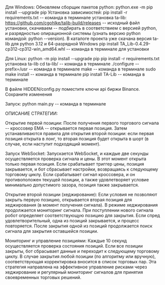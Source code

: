 Для Windows:
Обновляем сборщик пакетов python:
python.exe -m pip install --upgrade pip
Установка зависимостей:
pip install -r requirements.txt -- команда в терминале
установка ta-lib:
https://github.com/cgohlke/talib-build/releases -- исходный файл установки, скачиваем -- подбирать в соответствием с версией python, и разрядностью опирационной системы (узнать версию python командой: python --version). В каталоге проекта уже скачана версия ta-lib для python 3.12 и 64-разрядной Windows
pip install TA_Lib-0.4.29-cp312-cp312-win_amd64.whl -- команда в терминале для установки 
<!-- /// -->

Для Linux:
python -m pip install --upgrade pip
pip install -r requirements.txt
установка ta-lib 
cd ta-lib/ -- команда в терминале
./configure --prefix=/usr -- команда в терминале
make -- команда в терминале
sudo make install -- команда в терминале
pip install TA-Lib -- команда в терминале
<!-- /// -->

В файле HIDDEN/config.py поместите ключи api биржи Binance. Сохраните изменения
<!-- /// -->

Запуск:
python main.py -- команда в терминале

<!-- /// -->
<!-- /// -->
ОПИСАНИЕ СТРАТЕГИИ:

Открытие первой позиции:
После получения первого торгового сигнала -- кроссовер EMA -- открывается первая позиция.
Затем устанавливаются правила для открытия второй позиции: если первая позиция открыта в лонг, то вторая позиция будет открыта в шорт (в случае, если наступит подходящий момент).

Запуск WebSocket:
Запускается WebSocket, и каждые две секунды осуществляется проверка сигнала и цены. В этот момент открыта только первая позиция.
Если срабатывает триггер цены, позиция закрывается, и бот сбрасывает настройки, возвращаясь к следующему торговому циклу.
Если срабатывает сигнал кроссовера, и он противоположен текущей позиции, а также удовлетворяет условие минимально допустимого зазора, позиция также закрывается.

Открытие второй позиции (хеджирование):
Если условия не позволяют закрыть первую позицию, открывается вторая позиция для хеджирования (в момент получения сигнала).
В режиме хеджирования продолжается мониторинг сигнала.
При поступлении нового сигнала робот определяет соответствующую позицию для закрытия. Если спред удовлетворительный, одна из позиций закрывается, и процесс повторяется.
После закрытия одной из позиций продолжается поиск сигнала для закрытия оставшейся позиции.

Мониторинг и управление позициями:
Каждые 10 секунд осуществляется проверка состояния позиций.
Если все позиции закрыты, бот сбрасывает данные и переходит к следующему торговому циклу.
В случае закрытия любой позиции (по алгоритму или вручную), соответствующая корректировка вносится в список торговых пар.
Эта стратегия направлена на эффективное управление рисками через хеджирование и регулярный мониторинг сигналов для принятия своевременных торговых решений.